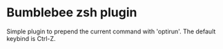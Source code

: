 # Bumblebee zsh plugin

Simple plugin to prepend the current command with 'optirun'. The default keybind is Ctrl-Z.
